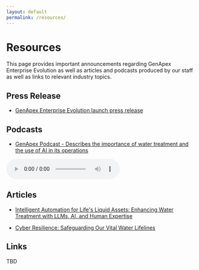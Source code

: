 ```yaml
---
layout: default
permalink: /resources/
---
```


# Resources
This page provides important announcements regarding GenApex Enterprise Evolution as well as articles and podcasts produced by our staff as well as links to relevant industry topics.

## Press Release

  * [GenApex Enterprise Evolution launch press release](https://sway.cloud.microsoft/FGh98RqbYSEoCuxr?ref=Link)

## Podcasts

  * [GenApex Podcast - Describes the importance of water treatment and the use of AI in its operations]()
<audio controls>
  <source src="/assets/Podcasts/GenApex.mp3" type="audio/mpeg">
  Your browser does not support the audio element.
</audio>


## Articles

  * [Intelligent Automation for Life's Liquid Assets: Enhancing Water Treatment with LLMs, AI, and Human Expertise](https://sway.cloud.microsoft/d31ya30itO2AQPf9?authoringPlay=true&publish)

  * [Cyber Resilience: Safeguarding Our Vital Water Lifelines](https://sway.cloud.microsoft/yg2zs9ShQox9ooZ3?authoringPlay=true&publish)

## Links

TBD

